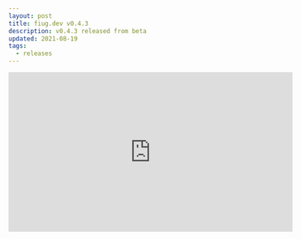 ```yaml
---
layout: post
title: fiug.dev v0.4.3
description: v0.4.3 released from beta
updated: 2021-08-19
tags:
  - releases
---
```


<iframe width="560" height="315" src="https://www.youtube.com/embed/7T-L-MBFoE4" frameborder="0" allow="autoplay; encrypted-media" allowfullscreen></iframe>
